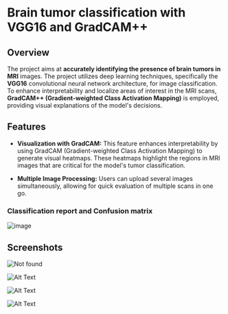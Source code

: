 # Brain tumor classification with VGG16 and GradCAM++

## Overview
The project aims at **accurately identifying the presence of brain tumors in MRI** images. The project utilizes deep learning techniques, specifically the **VGG16** convolutional neural network architecture, for image classification. To enhance interpretability and localize areas of interest in the MRI scans, **GradCAM++ (Gradient-weighted Class Activation Mapping)** is employed, providing visual explanations of the model's decisions.


## Features

- **Visualization with GradCAM:** This feature enhances interpretability by using GradCAM (Gradient-weighted Class Activation Mapping) to generate visual heatmaps. These heatmaps highlight the regions in MRI images that are critical for the model's tumor classification.

- **Multiple Image Processing:** Users can upload several images simultaneously, allowing for quick evaluation of multiple scans in one go.



### **Classification report and Confusion matrix**

![image](https://github.com/user-attachments/assets/0aa47947-306c-4f0d-93c6-9539f631d7b6)


## Screenshots

![Not found](https://drive.google.com/uc?export=view&id=14vsDYEEjuTwoah8TKxoH1k-tQtyMJCYk)

![Alt Text](https://drive.google.com/uc?export=view&id=1NYa-pP4EnNZ4JqyocDJNgAs9t4-CeUzD)

![Alt Text](https://drive.usercontent.google.com/download?id=1YzIIhIvhmWkTCYjn0tif0YSwFaLXbEf4)

![Alt Text](https://drive.usercontent.google.com/download?id=1LPGvAj_nVxlFVrp9cDh_L9J9b-yiNPol)
